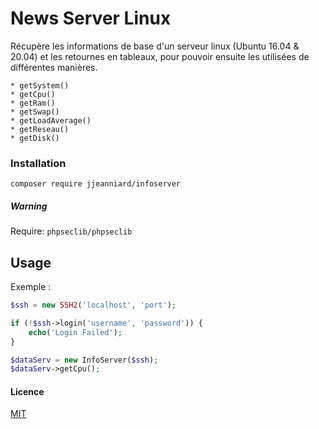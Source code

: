 # News Server Linux

Récupère les informations de base d'un serveur linux (Ubuntu 16.04 & 20.04) 
et les retournes en tableaux, pour pouvoir ensuite les utilisées de différentes manières.
```
* getSystem()
* getCpu()
* getRam()
* getSwap()
* getLoadAverage()
* getReseau()
* getDisk()
```
### Installation

```composer require jjeanniard/infoserver```

##### Warning

Require: ```phpseclib/phpseclib```

## Usage

Exemple :
```php
$ssh = new SSH2('localhost', 'port');

if (!$ssh->login('username', 'password')) {
    echo('Login Failed');
}

$dataServ = new InfoServer($ssh);
$dataServ->getCpu();
```

#### Licence

[MIT](https://github.com/JJeanniard/InfoServer/blob/master/LICENSE)